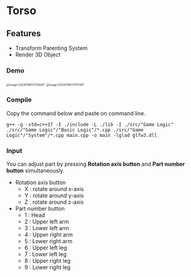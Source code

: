 # Torso

## Features

+ Transform Parenting System
+ Render 3D Object

### Demo

<img src="C:\Users\wujoe\AppData\Roaming\Typora\typora-user-images\image-20230116031728347.png" alt="image-20230116031728347" style="zoom:50%;" />

<img src="C:\Users\wujoe\AppData\Roaming\Typora\typora-user-images\image-20230116031707267.png" alt="image-20230116031707267" style="zoom:50%;" />

### Compile

Copy the command below and paste on command line.

```shell
g++ -g -std=c++17 -I ./include -L ./lib -I ./src/"Game Logic" ./src/"Game Logic"/"Basic Logic"/*.cpp ./src/"Game Logic"/"System"/*.cpp main.cpp -o main -lglad glfw3.dll
```

### Input

You can adjust part by pressing **Rotation axis button** and **Part number button** simultaneously.
+ Rotation axis button
	- X : rotate around x-axis
	- Y : rotate around y-axis
	- Z : rotate around z-axis
+ Part number button
	- 1 : Head
	- 2 : Upper left arm
	- 3 : Lower left arm
	- 4 : Upper right arm
	- 5 : Lower right arm
	- 6 : Upper left leg
	- 7 : Lower left leg
	- 8 : Upper right leg
	- 9 : Lower right leg